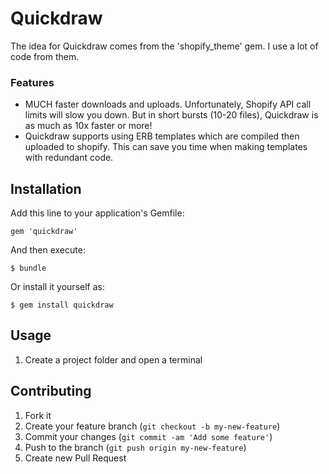 # Quickdraw

The idea for Quickdraw comes from the 'shopify_theme' gem. I use a lot of code from them.

### Features

- MUCH faster downloads and uploads. Unfortunately, Shopify API call limits will slow you down. But in short bursts (10-20 files), Quickdraw is as much as 10x faster or more!
- Quickdraw supports using ERB templates which are compiled then uploaded to shopify. This can save you time when making templates with redundant code.

## Installation

Add this line to your application's Gemfile:

    gem 'quickdraw'

And then execute:

    $ bundle

Or install it yourself as:

    $ gem install quickdraw

## Usage

1. Create a project folder and open a terminal

## Contributing

1. Fork it
2. Create your feature branch (`git checkout -b my-new-feature`)
3. Commit your changes (`git commit -am 'Add some feature'`)
4. Push to the branch (`git push origin my-new-feature`)
5. Create new Pull Request
